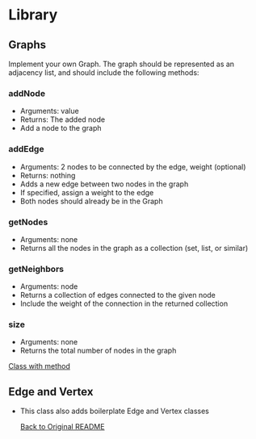 # Library
## Graphs
Implement your own Graph. The graph should be represented as an adjacency list, and should include the following methods:

### addNode
- Arguments: value
- Returns: The added node
- Add a node to the graph
### addEdge
- Arguments: 2 nodes to be connected by the edge, weight (optional)
- Returns: nothing
- Adds a new edge between two nodes in the graph
- If specified, assign a weight to the edge
- Both nodes should already be in the Graph
### getNodes
- Arguments: none
- Returns all the nodes in the graph as a collection (set, list, or similar)
### getNeighbors
- Arguments: node
- Returns a collection of edges connected to the given node
- Include the weight of the connection in the returned collection
### size
- Arguments: none
- Returns the total number of nodes in the graph


[Class with method](../lib/src/main/java/codechallenges/graph/Graph.java)

## Edge and Vertex
- This class also adds boilerplate Edge and Vertex classes


  [Back to Original README](../../README.md)